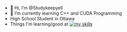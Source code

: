 - 👋 Hi, I’m @Studykeepyell
- 🌱 I’m currently learning C++ and CUDA Programming
- High School Student in Ottawa
- Things I'm learning/good at
[![my skills](https://skillicons.dev/icons?i=cpp,ts,react,pytorch,mongo,neovim,arch)](https://skillicons.dev)
<!---
Studykeepyell/Studykeepyell is a ✨ special ✨ repository because its `README.md` (this file) appears on your GitHub profile.
You can click the Preview link to take a look at your changes.
--->
